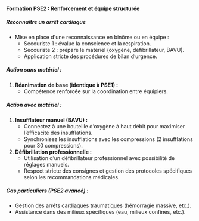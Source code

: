 #### **Formation PSE2 : Renforcement et équipe structurée**

##### **Reconnaître un arrêt cardiaque**

- Mise en place d'une reconnaissance en binôme ou en équipe :
    - Secouriste 1 : évalue la conscience et la respiration.
    - Secouriste 2 : prépare le matériel (oxygène, défibrillateur, BAVU).
    - Application stricte des procédures de bilan d’urgence.

##### **Action sans matériel :**

1. **Réanimation de base (identique à PSE1) :**
    - Compétence renforcée sur la coordination entre équipiers.

##### **Action avec matériel :**

1. **Insufflateur manuel (BAVU) :**
    - Connectez à une bouteille d’oxygène à haut débit pour maximiser l’efficacité des insufflations.
    - Synchronisez les insufflations avec les compressions (2 insufflations pour 30 compressions).
2. **Défibrillation professionnelle :**
    - Utilisation d’un défibrillateur professionnel avec possibilité de réglages manuels.
    - Respect stricte des consignes et gestion des protocoles spécifiques selon les recommandations médicales.

##### **Cas particuliers (PSE2 avancé) :**

- Gestion des arrêts cardiaques traumatiques (hémorragie massive, etc.).
- Assistance dans des milieux spécifiques (eau, milieux confinés, etc.).